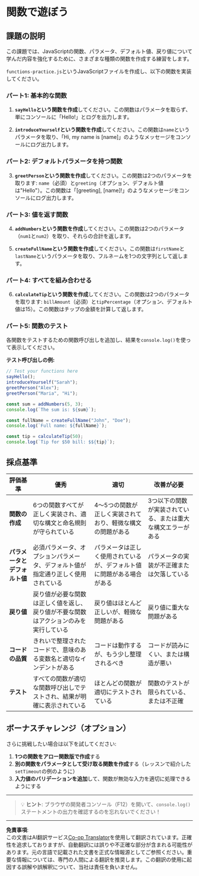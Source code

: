 <!--
CO_OP_TRANSLATOR_METADATA:
{
  "original_hash": "8328f58f4593b4671656ff8f4b2edbd9",
  "translation_date": "2025-10-24T14:46:28+00:00",
  "source_file": "2-js-basics/2-functions-methods/assignment.md",
  "language_code": "ja"
}
-->
# 関数で遊ぼう

## 課題の説明

この課題では、JavaScriptの関数、パラメータ、デフォルト値、戻り値について学んだ内容を強化するために、さまざまな種類の関数を作成する練習をします。

`functions-practice.js`というJavaScriptファイルを作成し、以下の関数を実装してください。

### パート1: 基本的な関数
1. **`sayHello`という関数を作成**してください。この関数はパラメータを取らず、単にコンソールに「Hello!」とログを出力します。

2. **`introduceYourself`という関数を作成**してください。この関数は`name`というパラメータを取り、「Hi, my name is [name]」のようなメッセージをコンソールにログ出力します。

### パート2: デフォルトパラメータを持つ関数
3. **`greetPerson`という関数を作成**してください。この関数は2つのパラメータを取ります: `name`（必須）と`greeting`（オプション、デフォルト値は"Hello"）。この関数は「[greeting], [name]!」のようなメッセージをコンソールにログ出力します。

### パート3: 値を返す関数
4. **`addNumbers`という関数を作成**してください。この関数は2つのパラメータ（`num1`と`num2`）を取り、それらの合計を返します。

5. **`createFullName`という関数を作成**してください。この関数は`firstName`と`lastName`というパラメータを取り、フルネームを1つの文字列として返します。

### パート4: すべてを組み合わせる
6. **`calculateTip`という関数を作成**してください。この関数は2つのパラメータを取ります: `billAmount`（必須）と`tipPercentage`（オプション、デフォルト値は15）。この関数はチップの金額を計算して返します。

### パート5: 関数のテスト
各関数をテストするための関数呼び出しを追加し、結果を`console.log()`を使って表示してください。

**テスト呼び出しの例:**
```javascript
// Test your functions here
sayHello();
introduceYourself("Sarah");
greetPerson("Alex");
greetPerson("Maria", "Hi");

const sum = addNumbers(5, 3);
console.log(`The sum is: ${sum}`);

const fullName = createFullName("John", "Doe");
console.log(`Full name: ${fullName}`);

const tip = calculateTip(50);
console.log(`Tip for $50 bill: $${tip}`);
```

## 採点基準

| 評価基準 | 優秀 | 適切 | 改善が必要 |
| -------- | ---- | ---- | ---------- |
| **関数の作成** | 6つの関数すべてが正しく実装され、適切な構文と命名規則が守られている | 4～5つの関数が正しく実装されており、軽微な構文の問題がある | 3つ以下の関数が実装されている、または重大な構文エラーがある |
| **パラメータとデフォルト値** | 必須パラメータ、オプションパラメータ、デフォルト値が指定通り正しく使用されている | パラメータは正しく使用されているが、デフォルト値に問題がある場合がある | パラメータの実装が不正確または欠落している |
| **戻り値** | 戻り値が必要な関数は正しく値を返し、戻り値が不要な関数はアクションのみを実行している | 戻り値はほとんど正しいが、軽微な問題がある | 戻り値に重大な問題がある |
| **コードの品質** | きれいで整理されたコードで、意味のある変数名と適切なインデントがある | コードは動作するが、もう少し整理されるべき | コードが読みにくい、または構造が悪い |
| **テスト** | すべての関数が適切な関数呼び出しでテストされ、結果が明確に表示されている | ほとんどの関数が適切にテストされている | 関数のテストが限られている、または不正確 |

## ボーナスチャレンジ（オプション）

さらに挑戦したい場合は以下を試してください:

1. **1つの関数をアロー関数版で作成**する
2. **別の関数をパラメータとして受け取る関数を作成**する（レッスンで紹介した`setTimeout`の例のように）
3. **入力値のバリデーションを追加**して、関数が無効な入力を適切に処理できるようにする

---

> 💡 **ヒント**: ブラウザの開発者コンソール（F12）を開いて、`console.log()`ステートメントの出力を確認するのを忘れないでください！

---

**免責事項**:  
この文書はAI翻訳サービス[Co-op Translator](https://github.com/Azure/co-op-translator)を使用して翻訳されています。正確性を追求しておりますが、自動翻訳には誤りや不正確な部分が含まれる可能性があります。元の言語で記載された文書を正式な情報源としてご参照ください。重要な情報については、専門の人間による翻訳を推奨します。この翻訳の使用に起因する誤解や誤解釈について、当社は責任を負いません。